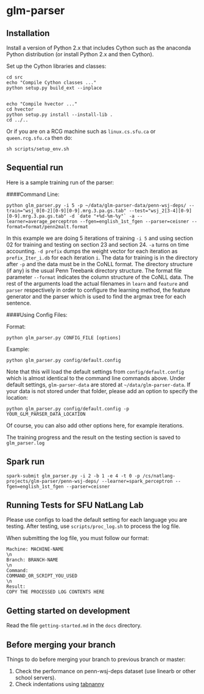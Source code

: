 glm-parser
==========

Installation
-----------

Install a version of Python 2.x that includes Cython such as the anaconda Python distribution (or install Python 2.x and then Cython).

Set up the Cython libraries and classes:

    cd src
    echo "Compile Cython classes ..."
    python setup.py build_ext --inplace


    echo "Compile hvector ..."
    cd hvector
    python setup.py install --install-lib .
    cd ../..

Or if you are on a RCG machine such as `linux.cs.sfu.ca` or `queen.rcg.sfu.ca` then do:

    sh scripts/setup_env.sh    

Sequential run
----------

Here is a sample training run of the parser:

####Command Line:

    python glm_parser.py -i 5 -p ~/data/glm-parser-data/penn-wsj-deps/ --train="wsj_0[0-2][0-9][0-9].mrg.3.pa.gs.tab" --test="wsj_2[3-4][0-9][0-9].mrg.3.pa.gs.tab" -d `date "+%d-%m-%y"` -a --learner=average_perceptron --fgen=english_1st_fgen --parser=ceisner --format=format/penn2malt.format


In this example we are doing 5 iterations of training `-i 5` and using section 02 for training and testing on section 23 and section 24. 
`-a` turns on time accounting.
`-d prefix` dumps the weight vector for each iteration as `prefix_Iter_i.db` for each iteration `i`.
The data for training is in the directory after `-p` and the data must be in the CoNLL format. The directory structure (if any) is the usual Penn Treebank directory structure. The format file parameter `--format` indicates the column structure of the CoNLL data.
The rest of the arguments load the actual filenames in `learn` and `feature` and `parser` respectively in order to configure the learning method, the feature generator and the parser which is used to find the argmax tree for each sentence.

####Using Config Files:



Format:

	python glm_parser.py CONFIG_FILE [options]

Example:

	python glm_parser.py config/default.config

Note that this will load the default settings from `config/default.config` which is almost identical to the command line commands above. Under default settings, `glm-parser-data` are stored at `~/data/glm-parser-data`. If your data is not stored under that folder, please add an option to specify the location:
	
	python glm_parser.py config/default.config -p YOUR_GLM_PARSER_DATA_LOCATION
	
Of course, you can also add other options here, for example iterations.

The training progress and the result on the testing section is saved to `glm_parser.log`

Spark run
---------

    spark-submit glm_parser.py -i 2 -b 1 -e 4 -t 0 -p /cs/natlang-projects/glm-parser/penn-wsj-deps/ --learner=spark_perceptron --fgen=english_1st_fgen --parser=ceisner
    
Running Tests for SFU NatLang Lab
----------------

Please use configs to load the default setting for each language you are testing. After testing, use `scripts/proc_log.sh` to process the log file.

When submitting the log file, you must follow our format:

	Machine: MACHINE-NAME
	\n
	Branch: BRANCH-NAME
	\n
	Command:
	COMMAND_OR_SCRIPT_YOU_USED
	\n
	Result:
	COPY THE PROCESSED LOG CONTENTS HERE

Getting started on development
----------------

Read the file `getting-started.md` in the `docs` directory.

Before merging your branch
-----------------

Things to do before merging your branch to previous branch or master:

1. Check the performance on penn-wsj-deps dataset (use linearb or other school servers).
1. Check indentations using [tabnanny](https://pymotw.com/2/tabnanny)


